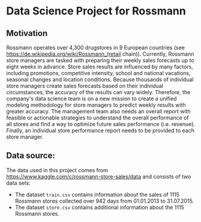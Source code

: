 # Data Science Project for Rossmann

## Motivation
Rossmann operates over 4,300 drugstores in 9 European countries (see https://de.wikipedia.org/wiki/Rossmann_(retail chain)). Currently, 
Rossmann store managers are tasked with preparing their weekly sales forecasts up to eight weeks in advance. Store sales results are influenced 
by many factors, including promotions, competitive intensity, school and national vacations, seasonal changes and location conditions. 
Because thousands of individual store managers create sales forecasts based on their individual circumstances, the accuracy of the results can 
vary widely. Therefore, the company's data science team is on a new mission to create a unified modeling methodology for store managers to 
predict weekly results with greater accuracy. The management team also needs an overall report with feasible or actionable strategies to 
understand the overall performance of all stores and find a way to optimize future sales performance (i.e. revenue). Finally, an individual 
store performance report needs to be provided to each store manager.

## Data source: 
The data used in this project comes from https://www.kaggle.com/c/rossmann-store-sales/data and consists of two data sets:
- The dataset `train.csv` contains information about the sales of 1115 Rossmann stores collected over 942 days from 01.01.2013 to 31.07.2015.
- The dataset `store.csv` contains additional information about the 1115 Rossmann stores.